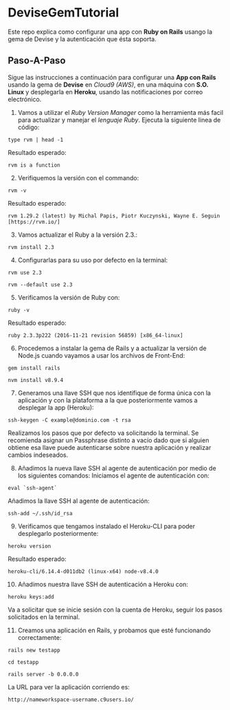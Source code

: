 # DeviseGemTutorial

Este repo explica como configurar una app con **Ruby on Rails** usango la gema de Devise y la autenticación que ésta soporta.

## Paso-A-Paso

Sigue las instrucciones a continuación para configurar una **App con Rails** usando la gema de **Devise** en *Cloud9 (AWS)*, en una máquina con **S.O. Linux** y desplegarla en **Heroku**, usando las notificaciones por correo electrónico.

 1. Vamos a utilizar el *Ruby Version Manager* como la herramienta más facil para actualizar y manejar el *lenguaje Ruby*. Ejecuta la siguiente linea de código:

```type rvm | head -1 ```
  
   Resultado esperado:
 
```rvm is a function```

 2. Verifiquemos la versión con el commando:
 
```rvm -v```

   Resultado esperado:
  
```rvm 1.29.2 (latest) by Michal Papis, Piotr Kuczynski, Wayne E. Seguin [https://rvm.io/]```

 3. Vamos actualizar el Ruby a la versión 2.3.:
 
```rvm install 2.3```

 4. Configurarlas para su uso por defecto en la terminal:
 
```rvm use 2.3```

```rvm --default use 2.3```

 5. Verificamos la versión de Ruby con:
 
```ruby -v```

   Resultado esperado:
    
```ruby 2.3.3p222 (2016-11-21 revision 56859) [x86_64-linux]```

 6. Procedemos a instalar la gema de Rails y a actualizar la versión de Node.js cuando vayamos a usar los archivos de Front-End:
 
```gem install rails```

```nvm install v8.9.4```

 7. Generamos una llave SSH que nos identifique de forma única con la aplicación y con la plataforma a la que posteriormente vamos a desplegar la app (Heroku):
 
```ssh-keygen -C example@dominio.com -t rsa```

   Realizamos los pasos que por defecto va solicitando la terminal. Se recomienda asignar un Passphrase distinto a vacío dado que si alguien obtiene esa llave puede autenticarse sobre nuestra aplicación y realizar cambios indeseados.
   
 8. Añadimos la nueva llave SSH al agente de autenticación por medio de los siguientes comandos:
    Iniciamos el agente de autenticación con:
    
```eval `ssh-agent` ```

   Añadimos la llave SSH al agente de autenticación:
   
```ssh-add ~/.ssh/id_rsa```

 9. Verificamos que tengamos instalado el Heroku-CLI para poder desplegarlo posteriormente:
 
```heroku version```

   Resultado esperado:
   
```heroku-cli/6.14.4-d011db2 (linux-x64) node-v8.4.0```

 10. Añadimos nuestra llave SSH de autenticación a Heroku con:
 
```heroku keys:add```

   Va a solicitar que se inicie sesión con la cuenta de Heroku, seguir los pasos solicitados en la terminal.
   
 11. Creamos una aplicación en Rails, y probamos que esté funcionando correctamente:
 
```rails new testapp```

```cd testapp```

```rails server -b 0.0.0.0```

   La URL para ver la aplicación corriendo es:
   
```http://nameworkspace-username.c9users.io/```
